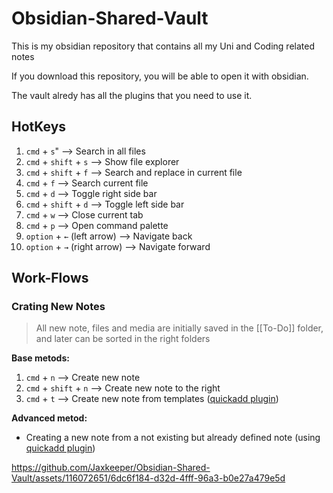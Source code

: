 # Obsidian-Shared-Vault
This is my obsidian repository that contains all my Uni and Coding related notes 

If you download this repository, you will be able to open it with obsidian. 

The vault alredy has all the plugins that you need to use it.



## HotKeys
1. ```cmd``` + ```s```" --> Search in all files
2. ```cmd``` + ```shift``` + ```s``` --> Show file explorer
4. ```cmd``` + ```shift``` + ```f``` --> Search and replace in current file
3. ```cmd``` + ```f``` --> Search current file
5. ```cmd``` + ```d``` --> Toggle right side bar
6. ```cmd``` + ```shift``` + ```d``` --> Toggle left side bar
7. ```cmd``` + ```w``` --> Close current tab
8. ```cmd``` + ```p``` --> Open command palette
9. ```option``` + ```←``` (left arrow) --> Navigate back
10. ```option``` + ```→``` (right arrow) --> Navigate forward


## Work-Flows


### Crating New Notes
> All new note, files and media are initially saved in the [[To-Do]] folder, and later can be sorted in the right folders

**Base metods:**
1. ```cmd``` + ```n``` --> Create new note
2. ```cmd``` + ```shift``` + ```n``` --> Create new note to the right
3. ```cmd``` + ```t``` --> Create new note from templates ([quickadd plugin](https://github.com/chhoumann/quickadd))

**Advanced metod:**
- Creating a new note from a not existing but already defined note (using [quickadd plugin](https://github.com/chhoumann/quickadd))


 
https://github.com/Jaxkeeper/Obsidian-Shared-Vault/assets/116072651/6dc6f184-d32d-4fff-96a3-b0e27a479e5d



